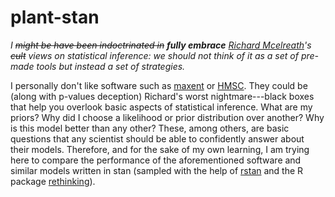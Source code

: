 # plant-stan

_I ~~might be have been indoctrinated in~~ __fully embrace__ [Richard Mcelreath](https://xcelab.net/rm/statistical-rethinking/)'s ~~cult~~ views on statistical inference: we should not think of it as a set of pre-made tools but instead a set of strategies._

I personally don't like software such as [maxent](https://www.rdocumentation.org/packages/dismo/versions/1.1-4/topics/maxent) or [HMSC](https://cran.r-project.org/web/packages/Hmsc/index.html). They could be (along with p-values deception) Richard's worst nightmare---black boxes that help you overlook basic aspects of statistical inference. What are my priors? Why did I choose a likelihood or prior distribution over another? Why is this model better than any other? These, among others, are basic questions that any scientist should be able to confidently answer about their models. Therefore, and for the sake of my own learning, I am trying here to compare the performance of the aforementioned software and similar models written in stan (sampled with the help of [rstan](https://cran.r-project.org/web/packages/rstan/index.html) and the R package [rethinking](https://github.com/rmcelreath/rethinking)).


